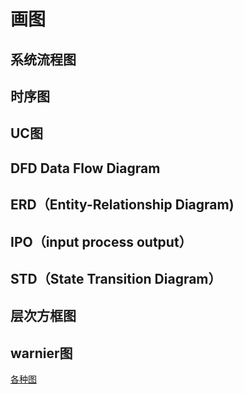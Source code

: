 # 画图

## 系统流程图

## 时序图

## UC图

## DFD Data Flow Diagram

## ERD（Entity-Relationship Diagram)

## IPO（input process output）

## STD（State Transition Diagram）

## 层次方框图 

## warnier图

[各种图](https://blog.csdn.net/t131452n/article/details/41381393)

